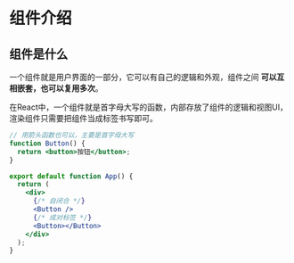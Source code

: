 # 组件介绍

## 组件是什么

一个组件就是用户界面的一部分，它可以有自己的逻辑和外观，组件之间 **可以互相嵌套，也可以复用多次**。

在React中，一个组件就是首字母大写的函数，内部存放了组件的逻辑和视图UI，渲染组件只需要把组件当成标签书写即可。

```jsx
// 用箭头函数也可以，主要是首字母大写
function Button() {
  return <button>按钮</button>;
}

export default function App() {
  return (
    <div>
      {/* 自闭合 */}
      <Button />
      {/* 成对标签 */}
      <Button></Button>
    </div>
  );
}
```

